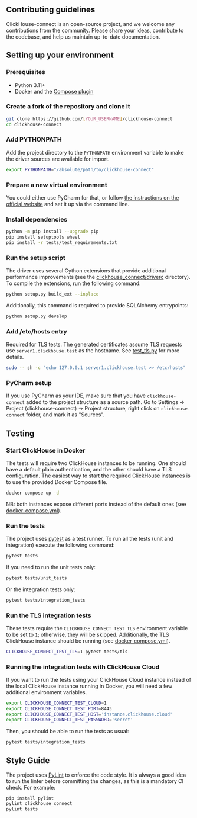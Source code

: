 ## Contributing guidelines

ClickHouse-connect is an open-source project, and we welcome any contributions from the community. 
Please share your ideas, contribute to the codebase, and help us maintain up-to-date documentation.

## Setting up your environment

### Prerequisites

* Python 3.11+
* Docker and the [Compose plugin](https://docs.docker.com/compose/install/)

### Create a fork of the repository and clone it

```bash
git clone https://github.com/[YOUR_USERNAME]/clickhouse-connect
cd clickhouse-connect
```

### Add PYTHONPATH

Add the project directory to the `PYTHONPATH` environment variable to make the driver sources are available for import.

```bash
export PYTHONPATH="/absolute/path/to/clickhouse-connect"
```

### Prepare a new virtual environment

You could either use PyCharm for that, or follow [the instructions on the official website](https://docs.python.org/3/tutorial/venv.html) and set it up via the command line.

### Install dependencies

```bash
python -m pip install --upgrade pip
pip install setuptools wheel
pip install -r tests/test_requirements.txt
```

### Run the setup script

The driver uses several Cython extensions that provide additional performance improvements 
(see the [clickhouse_connect/driverc](clickhouse_connect/driverc) directory).
To compile the extensions, run the following command:

```bash
python setup.py build_ext --inplace
```

Additionally, this command is required to provide SQLAlchemy entrypoints:

```bash
python setup.py develop
```

### Add /etc/hosts entry

Required for TLS tests.
The generated certificates assume TLS requests use `server1.clickhouse.test` as the hostname.
See [test_tls.py](tests/tls/test_tls.py) for more details.

```bash
sudo -- sh -c "echo 127.0.0.1 server1.clickhouse.test >> /etc/hosts"
```

### PyCharm setup

If you use PyCharm as your IDE, make sure that you have `clickhouse-connect` added to the project structure as a source path. 
Go to Settings -> Project (clickhouse-connect) -> Project structure, right click on `clickhouse-connect` folder, and mark it as "Sources".

## Testing

### Start ClickHouse in Docker

The tests will require two ClickHouse instances to be running. One should have a default plain authentication, and the other should have a TLS configuration.
The easiest way to start the required ClickHouse instances is to use the provided Docker Compose file.

```bash
docker compose up -d
```

NB: both instances expose different ports instead of the default ones (see [docker-compose.yml](docker-compose.yml)).

### Run the tests

The project uses [pytest](https://docs.pytest.org/) as a test runner. 
To run all the tests (unit and integration) execute the following command:

```bash
pytest tests
```

If you need to run the unit tests only:

```bash
pytest tests/unit_tests
```

Or the integration tests only:

```bash
pytest tests/integration_tests 
```

### Run the TLS integration tests

These tests require the `CLICKHOUSE_CONNECT_TEST_TLS` environment variable to be set to `1`; otherwise, they will be skipped. 
Additionally, the TLS ClickHouse instance should be running (see [docker-compose.yml](docker-compose.yml)).

```bash
CLICKHOUSE_CONNECT_TEST_TLS=1 pytest tests/tls
```

### Running the integration tests with ClickHouse Cloud

If you want to run the tests using your ClickHouse Cloud instance instead of the local ClickHouse instance running in Docker, you will need a few additional environment variables.

```bash
export CLICKHOUSE_CONNECT_TEST_CLOUD=1
export CLICKHOUSE_CONNECT_TEST_PORT=8443
export CLICKHOUSE_CONNECT_TEST_HOST='instance.clickhouse.cloud'
export CLICKHOUSE_CONNECT_TEST_PASSWORD='secret'
```

Then, you should be able to run the tests as usual:

```bash
pytest tests/integration_tests
```

## Style Guide

The project uses [PyLint](https://pypi.org/project/pylint/) to enforce the code style. 
It is always a good idea to run the linter before committing the changes, as this is a mandatory CI check. For example:

```bash
pip install pylint
pylint clickhouse_connect
pylint tests
```
